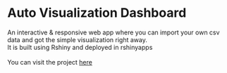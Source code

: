 # Auto Visualization Dashboard 

An interactive & responsive web app where you can import your own csv data and got the simple visualization right away. 
<br>
It is built using Rshiny and deployed in rshinyapps
<br>
<br>
You can visit the project [here](https://www.linkedin.com/in/arethalevi/)
